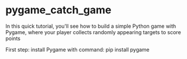 # pygame_catch_game
In this quick tutorial, you'll see how to build a simple Python game with Pygame, where your player collects randomly appearing targets to score points

First step:
install Pygame with command: pip install pygame
